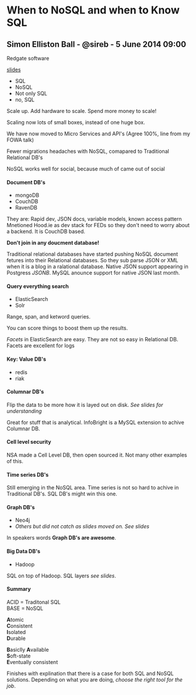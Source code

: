 # When to NoSQL and when to Know SQL
## Simon Elliston Ball - @sireb - 5 June 2014 09:00

Redgate software

[slides](http://nosqlknowsql.io)

- SQL
- NoSQL
- Not only SQL
- no, SQL

Scale up. Add hardware to scale. Spend more money to scale!

Scaling now lots of small boxes, instead of one huge box.

We have now moved to Micro Services and API's (Agree 100%, line from my FOWA talk)

Fewer migrations headaches with NoSQL, comapared to Traditional Relational DB's

NoSQL works well for social, because much of came out of social

#### Document DB's

- mongoDB
- CouchDB
- RavenDB

They are: Rapid dev, JSON docs, variable models, known access pattern
Mnetioned Hood.ie as dev stack for FEDs so they don't need to worry about a backend. It is CouchDB based.

**Don't join in any doucment database!**

Traditional relational databases have started pushing NoSQL document fetures into their Relational databases. So they sub parse JSON or XML when it is a blog in a ralational database. Native JSON support appearing in Postgress *JSONB*. MySQL anounce support for native JSON last month.

#### Query everything search

- ElasticSearch
- Solr

Range, span, and ketword queries.

You can score things to boost them up the results.

*Facets* in ElasticSearch are easy. They are not so easy in Relational DB.
Facets are excellent for logs 

#### Key: Value DB's

- redis
- riak

#### Columnar DB's

Flip the data to be more how it is layed out on disk. *See slides for understanding*

Great for stuff that is analytical.
InfoBright is a MySQL extension to achive Columnar DB.

#### Cell level security

NSA made a Cell Level DB, then open sourced it. Not many other examples of this.

#### Time series DB's

Still emerging in the NoSQL area. Time series is not so hard to achive in Traditional DB's. SQL DB's might win this one.

#### Graph DB's

- Neo4j
- *Others but did not catch as slides moved on. See slides*

In speakers words **Graph DB's are awesome**.

#### Big Data DB's

- Hadoop

SQL on top of Hadoop. SQL layers *see slides*.

#### Summary

ACID = Traditonal SQL  
BASE = NoSQL

**A**tomic  
**C**onsistent  
**I**solated  
**D**urable  

**B**asiclly **A**vailable  
**S**oft-state  
**E**ventually consistent  

Finishes with explination that there is a case for both SQL and NoSQL solutions. Depending on what you are doing, *choose the right tool for the job*.




